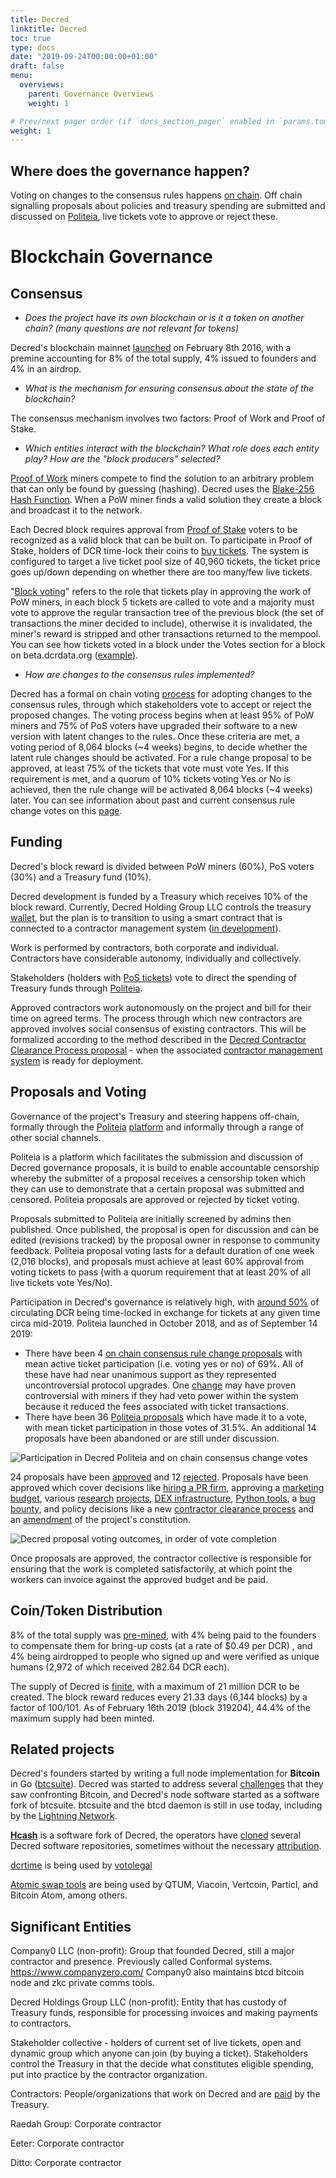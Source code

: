 ```yaml
---
title: Decred
linktitle: Decred
toc: true
type: docs
date: "2019-09-24T00:00:00+01:00"
draft: false
menu:
  overviews:
    parent: Governance Overviews
    weight: 1

# Prev/next pager order (if `docs_section_pager` enabled in `params.toml`)
weight: 1
---
```

## Where does the governance happen?

Voting on changes to the consensus rules happens [on chain](https://voting.decred.org/). Off chain signalling proposals about policies and treasury spending are submitted and discussed on [Politeia](https://proposals.decred.org/), live tickets vote to approve or reject these.

# Blockchain Governance

## Consensus

- *Does the project have its own blockchain or is it a token on another chain? (many questions are not relevant for tokens)*

Decred's blockchain mainnet [launched](https://explorer.dcrdata.org/block/298e5cc3d985bfe7f81dc135f360abe089edd4396b86d2de66b0cef42b21d980) on February 8th 2016, with a premine accounting for 8% of the total supply, 4% issued to founders and 4% in an airdrop.

- *What is the mechanism for ensuring consensus about the state of the blockchain?*

The consensus mechanism involves two factors: Proof of Work and Proof of Stake.

- *Which entities interact with the blockchain? What role does each entity play? How are the "block producers" selected?*

[Proof of Work](https://docs.decred.org/mining/proof-of-work/) miners compete to find the solution to an arbitrary problem that can only be found by guessing (hashing). Decred uses the [Blake-256 Hash Function](https://docs.decred.org/research/blake-256-hash-function/). When a PoW miner finds a valid solution they create a block and broadcast it to the network.

Each Decred block requires approval from [Proof of Stake](https://docs.decred.org/proof-of-stake/proof-of-stake/) voters to be recognized as a valid block that can be built on. To participate in Proof of Stake, holders of DCR time-lock their coins to [buy tickets](https://docs.decred.org/proof-of-stake/how-to-stake/). The system is configured to target a live ticket pool size of 40,960 tickets, the ticket price goes up/down depending on whether there are too many/few live tickets. 

"[Block voting](https://docs.decred.org/proof-of-stake/proof-of-stake/)" refers to the role that tickets play in approving the work of PoW miners, in each block 5 tickets are called to vote and a majority must vote to approve the regular transaction tree of the previous block (the set of transactions the miner decided to include), otherwise it is invalidated, the miner's reward is stripped and other transactions returned to the mempool. You can see how tickets voted in a block under the Votes section for a block on beta.dcrdata.org ([example](https://beta.dcrdata.org/block/319764)).

- *How are changes to the consensus rules implemented?*

Decred has a formal on chain voting [process]() for adopting changes to the consensus rules, through which stakeholders vote to accept or reject the proposed changes. The voting process begins when at least 95% of PoW miners and 75% of PoS voters have upgraded their software to a new version with latent changes to the rules. Once these criteria are met, a voting period of 8,064 blocks (~4 weeks) begins, to decide whether the latent rule changes should be activated. For a rule change proposal to be approved, at least 75% of the tickets that vote must vote Yes. If this requirement is met, and a quorum of 10% tickets voting Yes or No is achieved, then the rule change will be activated 8,064 blocks (~4 weeks) later. You can see information about past and current consensus rule change votes on this [page](https://voting.decred.org/). 

## Funding

Decred's block reward is divided between PoW miners (60%), PoS voters (30%) and a Treasury fund (10%). 

Decred development is funded by a Treasury which receives 10% of the block reward. Currently, Decred Holding Group LLC controls the treasury [wallet](https://explorer.dcrdata.org/address/Dcur2mcGjmENx4DhNqDctW5wJCVyT3Qeqkx), but the plan is to transition to using a smart contract that is connected to a contractor management system ([in development](https://github.com/decred/contractor-mgmt)).

Work is performed by contractors, both corporate and individual. Contractors have considerable autonomy, individually and collectively. 

Stakeholders (holders with [PoS tickets](https://docs.decred.org/proof-of-stake/proof-of-stake/)) vote to direct the spending of Treasury funds through [Politeia](https://proposals.decred.org/). 

Approved contractors work autonomously on the project and bill for their time on agreed terms. The process through which new contractors are approved involves social consensus of existing contractors. This will be formalized according to the method described in the [Decred Contractor Clearance Process proposal](https://proposals.decred.org/proposals/fa38a3593d9a3f6cb2478a24c25114f5097c572f6dadf24c78bb521ed10992a4) - when the associated [contractor management system](https://github.com/decred/contractor-mgmt) is ready for deployment.

## Proposals and Voting

Governance of the project's Treasury and steering happens off-chain, formally through the [Politeia](https://docs.decred.org/governance/politeia/politeia/) [platform](https://proposals.decred.org/) and informally through a range of other social channels.

Politeia is a platform which facilitates the submission and discussion of Decred governance proposals, it is build to enable accountable censorship whereby the submitter of a proposal receives a censorship token which they can use to demonstrate that a certain proposal was submitted and censored. Politeia proposals are approved or rejected by ticket voting.

Proposals submitted to Politeia are initially screened by admins then published. Once published, the proposal is open for discussion and can be edited (revisions tracked) by the proposal owner in response to community feedback. Politeia proposal voting lasts for a default duration of one week (2,016 blocks), and proposals must achieve at least 60% approval from voting tickets to pass (with a quorum requirement that at least 20% of all live tickets vote Yes/No).

Participation in Decred's governance is relatively high, with [around 50%](https://explorer.dcrdata.org/charts?chart=stake-participation&zoom=ikd7pc00-jzxcow00&bin=day&axis=time) of circulating DCR being time-locked in exchange for tickets at any given time circa mid-2019. Politeia launched in October 2018, and as of September 14 2019:

- There have been 4 [on chain consensus rule change proposals](voting.decred.org) with mean active ticket participation (i.e. voting yes or no) of 69%. All of these have had near unanimous support as they represented uncontroversial protocol upgrades. One [change](https://github.com/decred/dcps/blob/master/dcp-0001/dcp-0001.mediawiki) may have proven controversial with miners if they had veto power within the system because it reduced the fees associated with ticket transactions. 
- There have been 36 [Politeia proposals](https://github.com/nottrunner/crypto-governance-research/blob/master/governance-proposals/decred-proposals.csv) which have made it to a vote, with mean ticket participation in those votes of 31.5%. An additional 14 proposals have been abandoned or are still under discussion.

![Participation in Decred Politeia and on chain consensus change votes](/img/decred-proposals-participation.png)

24 proposals have been [approved](https://proposals.decred.org/?tab=approved) and 12 [rejected](https://proposals.decred.org/?tab=rejected). Proposals have been approved which cover decisions like [hiring a PR firm](https://proposals.decred.org/proposals/27f87171d98b7923a1bd2bee6affed929fa2d2a6e178b5c80a9971a92a5c7f50), approving a [marketing budget](https://proposals.decred.org/proposals/c84a76685e4437a15760033725044a15ad832f68f9d123eb837337060a09f86e), various [research](https://proposals.decred.org/proposals/c68bb790ba0843980bb9695de4628995e75e0d1f36c992951db49eca7b3b4bcd) [projects](https://proposals.decred.org/proposals/78b50f218106f5de40f9bd7f604b048da168f2afbec32c8662722b70d62e4d36), [DEX infrastructure](https://proposals.decred.org/proposals/417607aaedff2942ff3701cdb4eff76637eca4ed7f7ba816e5c0bd2e971602e1), [Python tools](https://proposals.decred.org/proposals/20e967dad9e7398901decf3cfe0acf4e0853f6558a62607265c63fe791b8b124), a [bug bounty](https://proposals.decred.org/proposals/d33a2667469b56942adf42453def6cc2292325251e4cf791e806939ea9efc9e1), and policy decisions like a new [contractor clearance process](https://proposals.decred.org/proposals/fa38a3593d9a3f6cb2478a24c25114f5097c572f6dadf24c78bb521ed10992a4) and an [amendment](https://proposals.decred.org/proposals/fd56bb79e0383f40fc2d92f4473634c59f1aa0abda7aabe29079216202c83114) of the project's constitution. 

![Decred proposal voting outcomes, in order of vote completion](/img/decred-proposal-participation-and-approval-in-order.png)

Once proposals are approved, the contractor collective is responsible for ensuring that the work is completed satisfactorily, at which point the workers can invoice against the approved budget and be paid.



## Coin/Token Distribution

8% of the total supply was [pre-mined](https://docs.decred.org/faq/general/#3-how-was-the-decred-premine-distributed), with 4% being paid to the founders to compensate them for bring-up costs (at a rate of $0.49 per DCR) , and 4% being airdropped to people who signed up and were verified as unique humans (2,972 of which received 282.64 DCR each). 

The supply of Decred is [finite](https://docs.decred.org/governance/decred-constitution/), with a maximum of 21 million DCR to be created. The block reward reduces every 21.33 days (6,144 blocks) by a factor of 100/101. As of February 16th 2019 (block 319204), 44.4% of the maximum supply had been minted.



## Related projects

Decred's founders started by writing a full node implementation for **Bitcoin** in Go ([btcsuite](https://github.com/btcsuite/btcd)). Decred was started to address several [challenges](https://blog.companyzero.com/2015/12/iterating-bitcoin/) that they saw confronting Bitcoin, and Decred's node software started as a software fork of btcsuite. btcsuite and the btcd daemon is still in use today, including by the [Lightning Network](https://github.com/lightningnetwork/lnd). 

**[Hcash](https://github.com/HcashOrg/Hcash)** is a software fork of Decred, the operators have [cloned](https://medium.com/@media_30378/a-deeper-understanding-behind-hcash-2c4f96eb4363) several Decred software repositories, sometimes without the necessary [attribution](https://twitter.com/dnldd/status/1082687323169583104). 

[dcrtime](https://github.com/decred/dcrtime/) is being used by [votolegal](https://votolegal.com.br/)

[Atomic swap tools](https://github.com/decred/atomicswap/) are being used by QTUM, Viacoin, Vertcoin, Particl, and Bitcoin Atom, among others.



## Significant Entities

Company0 LLC (non-profit): Group that founded Decred, still a major contractor and presence. Previously called Conformal systems. https://www.companyzero.com/ Company0 also maintains btcd bitcoin node and zkc private comms tools. 

Decred Holdings Group LLC (non-profit): Entity that has custody of Treasury funds, responsible for processing invoices and making payments to contractors. 

Stakeholder collective - holders of current set of live tickets, open and dynamic group which anyone can join (by buying a ticket). Stakeholders control the Treasury in that the decide what constitutes eligible spending, put into practice by the contractor organization.

Contractors: People/organizations that work on Decred and are [paid](https://docs.decred.org/contributing/contributor-compensation/) by the Treasury.

Raedah Group: Corporate contractor

Eeter: Corporate contractor

Ditto: Corporate contractor



